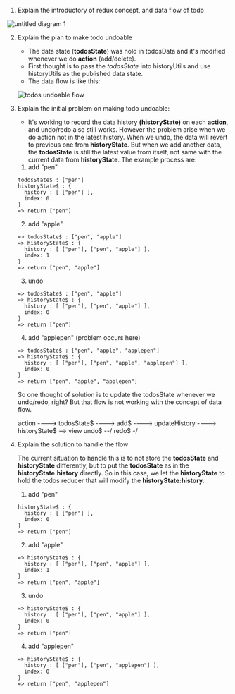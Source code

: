1. Explain the introductory of redux concept, and data flow of todo

![untitled diagram 1](https://cloud.githubusercontent.com/assets/3530355/19550350/3d941ff8-96d3-11e6-85d3-06f364af1a59.png)

2. Explain the plan to make todo undoable

    - The data state (**todosState**) was hold in todosData and it's modified whenever we do **action** (add/delete).
    - First thought is to pass the *todosState* into historyUtils and use historyUtils as the published data state.
    - The data flow is like this:

    ![todos undoable flow](https://cloud.githubusercontent.com/assets/3530355/19552091/87e1c952-96d8-11e6-9505-015a1953b996.png)

3. Explain the initial problem on making todo undoable:
  
    - It's working to record the data history **(historyState)** on each **action**, and undo/redo also still works. However the problem arise when we do action not in the latest history. When we undo, the data will revert to previous one from **historyState**. But when we add another data, the **todosState** is still the latest value from itself, not same with the current data from **historyState**. The example process are:
    1. add "pen"
    ```
    todosState$ : ["pen"]
    historyState$ : {
      history : [ ["pen"] ],
      index: 0
    }
    => return ["pen"]
    ```
    2. add "apple"
    ```
    => todosState$ : ["pen", "apple"]
    => historyState$ : {
      history : [ ["pen"], ["pen", "apple"] ],
      index: 1
    }
    => return ["pen", "apple"]
    ```
    3. undo
    ```
    => todosState$ : ["pen", "apple"]
    => historyState$ : {
      history : [ ["pen"], ["pen", "apple"] ],
      index: 0
    }
    => return ["pen"]
    ```
    4. add "applepen" (problem occurs here)
    ```
    => todosState$ : ["pen", "apple", "applepen"]
    => historyState$ : {
      history : [ ["pen"], ["pen", "apple", "applepen"] ],
      index: 0
    }
    => return ["pen", "apple", "applepen"]
    ```

    So one thought of solution is to update the todosState whenever we undo/redo, right? But that flow is not working with the concept of data flow.

    action ----> todosState$ ----> add$ ----> updateHistory ----> historyState$ --> view
    undo$  --/ 
    redo$  -/ 

4. Explain the solution to handle the flow

    The current situation to handle this is to not store the **todosState** and **historyState** differently, but to put the **todosState** as in the **historyState.history** directly. So in this case, we let the **historyState** to hold the todos reducer that will modify the **historyState:history**.

    1. add "pen"
    ```
    historyState$ : {
      history : [ ["pen"] ],
      index: 0
    }
    => return ["pen"]
    ```
    2. add "apple"
    ```
    => historyState$ : {
      history : [ ["pen"], ["pen", "apple"] ],
      index: 1
    }
    => return ["pen", "apple"]
    ```
    3. undo
    ```
    => historyState$ : {
      history : [ ["pen"], ["pen", "apple"] ],
      index: 0
    }
    => return ["pen"]
    ```
    4. add "applepen"
    ```
    => historyState$ : {
      history : [ ["pen"], ["pen", "applepen"] ],
      index: 0
    }
    => return ["pen", "applepen"]
    ```

